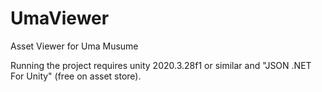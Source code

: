 # UmaViewer
Asset Viewer for Uma Musume

Running the project requires unity 2020.3.28f1 or similar and "JSON .NET For Unity" (free on asset store).
